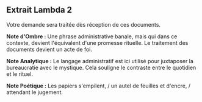 ## Extrait Lambda 2

Votre demande sera traitée dès réception de ces documents.

**Note d'Ombre :** Une phrase administrative banale, mais qui dans ce contexte, devient l'équivalent d'une promesse rituelle. Le traitement des documents devient un acte de foi.

**Note Analytique :** Le langage administratif est ici utilisé pour juxtaposer la bureaucratie avec le mystique. Cela souligne le contraste entre le quotidien et le rituel.

**Note Poétique :** Les papiers s'empilent, / un autel de feuilles et d'encre, / attendant le jugement.
